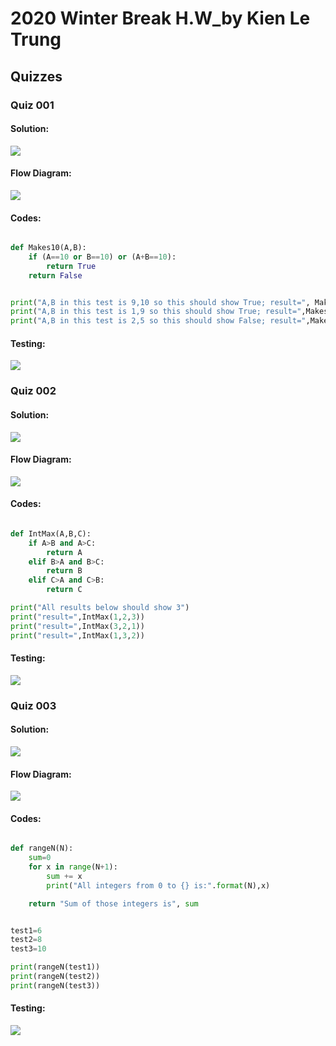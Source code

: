 # 2020 Winter Break H.W_by Kien Le Trung
## Quizzes

### Quiz 001
#### Solution:
![](https://github.com/BrightChanges/Unit-2/blob/main/IMG_7854.JPG)

#### Flow Diagram:
![](https://github.com/BrightChanges/Unit-2/blob/main/IMG_9488.JPG)

#### Codes:
```.py

def Makes10(A,B):
    if (A==10 or B==10) or (A+B==10):
        return True
    return False


print("A,B in this test is 9,10 so this should show True; result=", Makes10(9,10))
print("A,B in this test is 1,9 so this should show True; result=",Makes10(1,9))
print("A,B in this test is 2,5 so this should show False; result=",Makes10(2,5))

```


#### Testing:
![](https://github.com/BrightChanges/Unit-2/blob/main/Screen%20Shot%200002-12-23%20at%2010.09.22%20PM.png)

### Quiz 002
#### Solution:
![](https://github.com/BrightChanges/Unit-2/blob/main/IMG_7167.JPG)

#### Flow Diagram:
![](https://github.com/BrightChanges/Unit-2/blob/main/IMG_3988%202.JPG)


#### Codes:
```.py

def IntMax(A,B,C):
    if A>B and A>C:
        return A
    elif B>A and B>C:
        return B
    elif C>A and C>B:
        return C

print("All results below should show 3")
print("result=",IntMax(1,2,3))
print("result=",IntMax(3,2,1))
print("result=",IntMax(1,3,2))

```

#### Testing:
![](https://github.com/BrightChanges/Unit-2/blob/main/Screen%20Shot%200002-12-23%20at%2010.36.01%20PM.png)

### Quiz 003
#### Solution:
![](https://github.com/BrightChanges/Unit-2/blob/main/IMG_5295.JPG)

#### Flow Diagram:
![](https://github.com/BrightChanges/Unit-2/blob/main/IMG_2822.JPG)

#### Codes:
```.py

def rangeN(N):
    sum=0
    for x in range(N+1):
        sum += x
        print("All integers from 0 to {} is:".format(N),x)

    return "Sum of those integers is", sum


test1=6
test2=8
test3=10

print(rangeN(test1))
print(rangeN(test2))
print(rangeN(test3))

```


#### Testing:
![](https://github.com/BrightChanges/Unit-2/blob/main/Screen%20Shot%200002-12-23%20at%2010.54.35%20PM.png)
